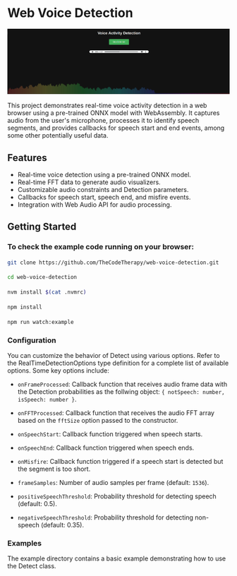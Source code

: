 # Web Voice Detection

![Web Voice Detection](assets/screenshot.png)

This project demonstrates real-time voice activity detection in a web browser using a pre-trained ONNX model with WebAssembly. It captures audio from the user's microphone, processes it to identify speech segments, and provides callbacks for speech start and end events, among some other potentially useful data.

## Features

- Real-time voice detection using a pre-trained ONNX model.
- Real-time FFT data to generate audio visualizers.
- Customizable audio constraints and Detection parameters.
- Callbacks for speech start, speech end, and misfire events.
- Integration with Web Audio API for audio processing.

## Getting Started

### To check the example code running on your browser:

```bash
git clone https://github.com/TheCodeTherapy/web-voice-detection.git

cd web-voice-detection

nvm install $(cat .nvmrc)

npm install

npm run watch:example
```

### Configuration

You can customize the behavior of Detect using various options. Refer to the RealTimeDetectionOptions type definition for a complete list of available options. Some key options include:

- `onFrameProcessed`: Callback function that receives audio frame data with the Detection probabilities as the follwing object: `{ notSpeech: number, isSpeech: number }`.

- `onFFTProcessed`: Callback function that receives the audio FFT array based on the `fftSize` option passed to the constructor.

- `onSpeechStart`: Callback function triggered when speech starts.

- `onSpeechEnd`: Callback function triggered when speech ends.

- `onMisfire`: Callback function triggered if a speech start is detected but the segment is too short.

- `frameSamples`: Number of audio samples per frame (default: `1536`).

- `positiveSpeechThreshold`: Probability threshold for detecting speech (default: 0.5).

- `negativeSpeechThreshold`: Probability threshold for detecting non-speech (default: 0.35).

### Examples

The example directory contains a basic example demonstrating how to use the Detect class.
